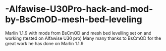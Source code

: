 # -Alfawise-U30Pro-hack-and-mod-by-BsCmOD-mesh-bed-leveling
Marlin 1.1.9 with mods from BsCmOD and mesh bed levelling set on and working (tested on Alfawise U30 pro)
Many many thanks to BsCmOD for the great work he has done on Marlin 1.1.9
